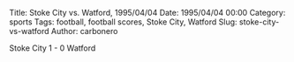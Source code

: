 Title: Stoke City vs. Watford, 1995/04/04
Date: 1995/04/04 00:00
Category: sports
Tags: football, football scores, Stoke City, Watford
Slug: stoke-city-vs-watford
Author: carbonero


Stoke City 1 - 0 Watford
